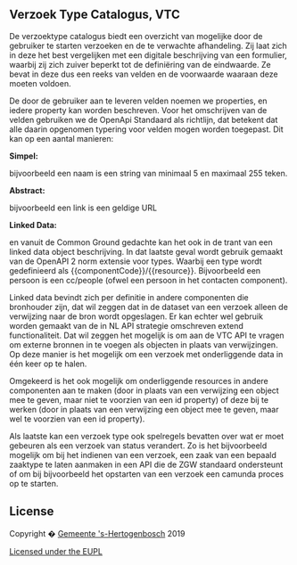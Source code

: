 Verzoek Type Catalogus, VTC
-------
De verzoektype catalogus biedt een overzicht van mogelijke door de gebruiker te starten verzoeken en de te verwachte afhandeling. Zij laat zich in deze het best vergelijken met een digitale beschrijving van een formulier, waarbij zij zich zuiver beperkt tot de definiëring van de eindwaarde. Ze bevat in deze dus een reeks van velden en de voorwaarde waaraan deze moeten voldoen. 

De door de gebruiker aan te leveren velden noemen we properties, en iedere property kan worden beschreven. Voor het omschrijven van de velden gebruiken we de OpenApi Standaard als richtlijn, dat betekent dat alle daarin opgenomen typering voor velden mogen worden toegepast. Dit kan op een aantal manieren:

**Simpel:**  

bijvoorbeeld een naam is een string van minimaal 5 en maximaal 255 teken. 

**Abstract:** 

bijvoorbeeld een link is een geldige URL

**Linked Data:**
 
en vanuit de Common Ground gedachte kan het ook in de trant van een linked data object beschrijving. In dat laatste geval wordt gebruik gemaakt van de OpenAPI 2 norm extensie voor types. Waarbij een type wordt gedefinieerd als {{componentCode}}/{{resource}}. Bijvoorbeeld een persoon is een cc/people (ofwel een persoon in het contacten component).

Linked data bevindt zich per definitie in andere componenten die bronhouder zijn, dat wil zeggen dat in de dataset van een verzoek alleen de verwijzing naar de bron wordt opgeslagen. Er kan echter wel gebruik worden gemaakt van de in NL API strategie omschreven extend functionaliteit. Dat wil zeggen het mogelijk is om aan de VTC API te vragen om externe bronnen in te voegen als objecten in plaats van verwijzingen. Op deze manier is het mogelijk om een verzoek met onderliggende data in één keer op te halen.

Omgekeerd is het ook mogelijk om onderliggende resources in andere componenten aan te maken (door in plaats van een verwijzing een object mee te geven, maar niet te voorzien van een id property) of deze bij te werken (door in plaats van een verwijzing een object mee te geven, maar wel te voorzien van een id property).  

Als laatste kan een verzoek type ook spelregels bevatten over wat er moet gebeuren als een verzoek van status verandert. Zo is het bijvoorbeeld mogelijk om bij het indienen van een verzoek, een zaak van een bepaald zaaktype te laten aanmaken in een API die de ZGW standaard ondersteunt of om bij bijvoorbeeld het opstarten van een verzoek een camunda proces op te starten.

## License
Copyright � [Gemeente 's-Hertogenbosch](https://www.s-hertogenbosch.nl/) 2019

[Licensed under the EUPL](LICENCE.md)
